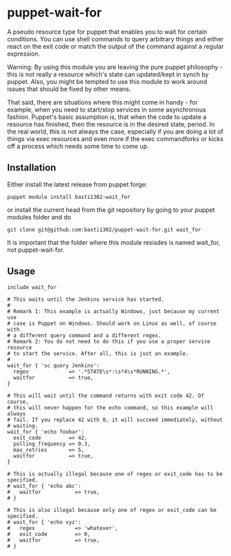 puppet-wait-for
===============

A pseudo resource type for puppet that enables you to wait for certain conditions. You can use shell commands to query arbitrary things and either react on the exit code or match the output of the command against a regular expression.

Warning: By using this module you are leaving the pure puppet philosophy - this is not really a resource which's state can updated/kept in synch by puppet. Also, you might be tempted to use this module to work around issues that should be fixed by other means.

That said, there are situations where this might come in handy - for example, when you need to start/stop services in some asynchronous fashion. Puppet's basic assumption is, that when the code to update a resource has finished, then the resource is in the desired state, period. In the real world, this is not always the case, especially if you are doing a lot of things via exec resources and even more if the exec commandforks or kicks off a process which needs some time to come up.

Installation
------------

Either install the latest release from puppet forge:

    puppet module install basti1302-wait_for

or install the current head from the git repository by going to your puppet modules folder and do

    git clone git@github.com:basti1302/puppet-wait-for.git wait_for

It is important that the folder where this module resisdes is named wait_for, not puppet-wait-for.

Usage
-----

    include wait_for

    # This waits until the Jenkins service has started.
    #
    # Remark 1: This example is actually Windows, just because my current use
    # case is Puppet on Windows. Should work on Linux as well, of course with
    # a different query command and a different regex.
    # Remark 2: You do not need to do this if you use a proper service resource
    # to start the service. After all, this is just an example.
    #
    wait_for { 'sc query Jenkins':
      regex             => '.*STATE\s*:\s*4\s*RUNNING.*',
      waitfor           => true,
    }

    # This will wait until the command returns with exit code 42. Of course,
    # this will never happen for the echo command, so this example will always
    # fail. If you replace 42 with 0, it will succeed immediately, without
    # waiting.
    wait_for { 'echo foobar':
      exit_code         => 42,
      polling_frequency => 0.3,
      max_retries       => 5,
      waitfor           => true,
    }

    # This is actually illegal because one of regex or exit_code has to be specified.
    # wait_for { 'echo abc':
    #   waitfor           => true,
    # }

    # This is also illegal because only one of regex or exit_code can be specified.
    # wait_for { 'echo xyz':
    #   regex             => 'whatever',
    #   exit_code         => 0,
    #   waitfor           => true,
    # }
